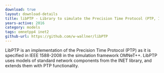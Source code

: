 ```yaml
---
download: true
layout: download-details
title: libPTP - Library to simulate the Precision Time Protocol (PTP, IEEE 1588) in OMNeT++
years-active: 2016
category: models
tags: omnetpp4 inet2
github-url: https://github.com/w-wallner/libPTP
---
```


LibPTP is an implementation of the Precision Time Protocol (PTP) as it is specified in IEEE 1588-2008 
in the simulation framework OMNeT++. LibPTP uses models of standard network components from the INET 
library, and extends them with PTP functionality.
